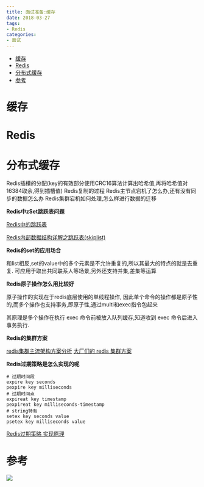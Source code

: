 ```yaml
---
title: 面试准备:缓存
date: 2018-03-27
tags:
- Redis
categories:
- 面试
---
```

<!-- TOC -->

- [缓存](#缓存)
- [Redis](#redis)
- [分布式缓存](#分布式缓存)
- [参考](#参考)

<!-- /TOC -->

# 缓存

# Redis


# 分布式缓存

Redis插槽的分配(key的有效部分使用CRC16算法计算出哈希值,再将哈希值对16384取余,得到插槽值)
Redis复制的过程
Redis主节点宕机了怎么办,还有没有同步的数据怎么办
Redis集群宕机如何处理,怎么样进行数据的迁移

**Redis中zSet跳跃表问题**

[Redis中的跳跃表](https://blog.csdn.net/universe_ant/article/details/51134020)

[Redis内部数据结构详解之跳跃表(skiplist)](https://blog.csdn.net/acceptedxukai/article/details/17333673)

**Redis的set的应用场合**

和list相反,set的value中的多个元素是不允许重复的,所以其最大的特点的就是去重复.
可应用于取出共同联系人等场景,另外还支持并集,差集等运算

**Redis原子操作怎么用比较好**

原子操作的实现在于redis底层使用的单线程操作,
因此单个命令的操作都是原子性的,而多个操作也支持事务,即原子性,通过multi和exec指令包起来

其原理是多个操作在执行 exec 命令前被放入队列缓存,知道收到 exec 命令后进入事务执行.

**Redis的集群方案**

[redis集群主流架构方案分析](https://blog.csdn.net/u011277123/article/details/55002024)
[大厂们的 redis 集群方案](https://www.cnblogs.com/me115/p/9043420.html)

**Redis过期策略是怎么实现的呢**

```shell
# 过期时间段
expire key seconds
pexpire key milliseconds
# 过期时间点
expireat key timestamp
pexpireat key milliseconds-timestamp
# string特有
setex key seconds value
psetex key milliseconds value
```
[Redis过期策略 实现原理](https://blog.csdn.net/xiangnan129/article/details/54928672)


# 参考



[![](https://static.segmentfault.com/v-5b1df2a7/global/img/creativecommons-cc.svg)](https://creativecommons.org/licenses/by-nc-nd/4.0/)